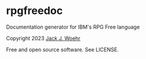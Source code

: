 # rpgfreedoc

Documentation generator for IBM's RPG Free language

Copyright 2023 [Jack J. Woehr](jwoehr@softwoehr.com)

Free and open source software. See LICENSE.
